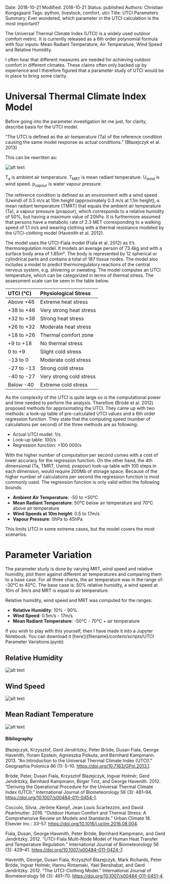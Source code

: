 Date: 2018-10-21
Modified: 2018-10-21
Status: published
Authors: Christian Kongsgaard
Tags: python, livestock, comfort, utci
Title: UTCI Parameters
Summary: Ever wondered, which parameter in the UTCI calculation is the most important? 

The Universal Thermal Climate Index (UTCI) is a widely used outdoor comfort metric. It is currently released as a
6th order polynomial formula with four inputs: Mean Radiant Temperature, Air Temperature, Wind Speed and Relative 
Humidity. 

I often hear that different measures are needed for achieving outdoor comfort in different climates. These claims
often only backed up by experience and I therefore figured that a parameter study of UTCI would be in place to bring 
some clarity.

# Universal Thermal Climate Index Model
Before going into the parameter investigation let me just, for clarity, describe basis for the UTCI model.

“The UTCI is defined as the air temperature (Ta) of the reference condition causing the same model response as actual 
conditions.” (Błazejczyk et al. 2013)

This can be rewritten as:

![alt text]({filename}/images/utci_parameters/utci_formula.png)

T<sub>a</sub> is ambient air temperature.
T<sub>MRT</sub> is mean radiant temperature.
U<sub>wind</sub> is wind speed.
p<sub>vapour</sub> is water vapour pressure.

The reference condition is defined as an environment with a wind speed (Uwind) of 0.5 m/s at 10m height 
(approximately 0.3 m/s at 1.1m height), a mean radiant temperature (TMRT) that equals the ambient air temperature (Ta), 
a vapour pressure (pvapour), which corresponds to a relative humidity of 50%, but having a maximum value of 20hPa. 
It is furthermore assumed that persons have a metabolic rate of 2.3 MET corresponding to a walking speed of 1.1 m/s and 
wearing clothing with a thermal resistance modeled by the UTCI-clothing model (Havenith et al. 2012).

The model uses the UTCI-Fiala model (Fiala et al. 2012) as it’s thermoregulation model. It models an average person of 
73.4kg and with a surface body area of 1.85m². The body is represented by 12 spherical or cylindrical parts and 
contains a total of 187 tissue nodes. The model also includes a model to predict thermoregulatory reactions of the 
central nervous system, e.g. shivering or sweating. 
The model computes an UTCI temperature, which can be categorized in terms of thermal stress. The assessment scale can 
be seen in the table below.

| UTCI (°C)     | Physiological Stress      |
|:---------     |:------------------------- |
| Above +46     | Extreme heat stress       |
| +38 to +46    | Very strong heat stress   |
| +32 to +38    | Strong heat stress        |
| +26 to +32    | Moderate heat stress      |
| +18 to +26    | Thermal comfort zone      |
| +9 to +18     | No thermal stress         |
| 0 to +9       | Slight cold stress        |
| -13 to 0      | Moderate cold stress      |
| -27 to -13    | Strong cold stress        |
| -40 to -27    | Very strong cold stress   |
| Below -40     | Extreme cold stress       |

As the complexity of the UTCI is quite large so is the computational power and time needed to perform the analysis. 
Therefore (Bröde et al. 2012) proposed methods for approximating the UTCI. 
They came up with two methods: a look-up table of pre-calculated UTCI values and a 6th order regression function. 
They state that the computing speed (number of calculations per second) of the three methods are as following:

* Actual UTCI model: 1/s 
* Look-up table: 100/s
* Regression function: >100 000/s

With the higher number of computation per second comes with a cost of lower accuracy for the regression function. 
On the other hand, the 4th dimensional (Ta, TMRT, Uwind, pvapour) look-up table with 100 steps in each dimension, 
would require 200Mb of storage space. Because of the higher number of calculations per second the regression function 
is most commonly used. The regression function is only valid within the following bounds:

* **Ambient Air Temperature**: -50 to +50°C
* **Mean Radiant Temperature**: 50°C below air temperature and 70°C above air temperature
* **Wind Speeds at 10m height**: 0.5 to 17m/s
* **Vapour Pressure**: 0hPa to 45hPa

This limits UTCI in some extreme cases, but the model covers the most scenarios.   

# Parameter Variation

The parameter study is done by varying MRT, wind speed and relative humidity, plot them against different air 
temperatures and comparing them to a base case.
For all three charts, the air temperature was in the range of: -30°C to 40°C.
The base case is: 50% relative humidity, a wind speed at 10m of 3m/s and MRT is equal to air temperature.

Relative humidity, wind speed and MRT was computed for the ranges:

* **Relative Humidity**: 10% - 90%
* **Wind Speed**: 0.5m/s - 17m/s
* **Mean Radiant Temperature**: -50°C - 70°C + air temperature

If you wish to play with this yourself, then I have made it into a Jupyter Notebook. 
You can download it [here]({filename}/content/scripts/UTCI Parameter Variations.ipynb)

## Relative Humidity

![alt text]({filename}/images/utci_parameters/utci_relhum.png)


## Wind Speed

![alt text]({filename}/images/utci_parameters/utci_wind.png)

## Mean Radiant Temperature

![alt text]({filename}/images/utci_parameters/utci_mrt.png)


#### Bibliography

Błazejczyk, Krzysztof, Gerd Jendritzky, Peter Bröde, Dusan Fiala, George Havenith, Yoram Epstein, Agnieszka Psikuta, 
and Bernhard Kampmann. 
    2013. 
    “An Introduction to the Universal Thermal Climate Index (UTCI).” 
    Geographia Polonica 86 (1): 5–10. https://doi.org/10.7163/GPol.2013.1.

Bröde, Peter, Dusan Fiala, Krzysztof Blazejczyk, Ingvar Holmér, Gerd Jendritzky, Bernhard Kampmann, Birger Tinz, and George Havenith. 
    2012. 
    “Deriving the Operational Procedure for the Universal Thermal Climate Index (UTCI).” 
    International Journal of Biometeorology 56 (3): 481–94. https://doi.org/10.1007/s00484-011-0454-1.
   
Coccolo, Silvia, Jérôme Kämpf, Jean Louis Scartezzini, and David Pearlmutter. 
    2016. 
    “Outdoor Human Comfort and Thermal Stress: A Comprehensive Review on Models and Standards.” 
    Urban Climate 18. Elsevier Inc.: 33–57. https://doi.org/10.1016/j.uclim.2016.08.004.

Fiala, Dusan, George Havenith, Peter Bröde, Bernhard Kampmann, and Gerd Jendritzky. 
    2012. 
    “UTCI-Fiala Multi-Node Model of Human Heat Transfer and Temperature Regulation.” 
    International Journal of Biometeorology 56 (3): 429–41. https://doi.org/10.1007/s00484-011-0424-7.

Havenith, George, Dusan Fiala, Krzysztof Blazejczyk, Mark Richards, Peter Bröde, Ingvar Holmér, Hannu Rintamaki, Yael Benshabat, and Gerd Jendritzky. 
    2012. 
    “The UTCI-Clothing Model.” 
    International Journal of Biometeorology 56 (3): 461–70. https://doi.org/10.1007/s00484-011-0451-4.

